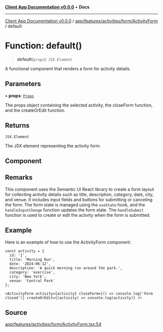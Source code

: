 [**Client App Documentation v0.0.0**](../../../../../../README.md) • **Docs**

***

[Client App Documentation v0.0.0](../../../../../../README.md) / [app/features/activities/form/ActivityForm](../README.md) / default

# Function: default()

> **default**(`props`): `JSX.Element`

A functional component that renders a form for activity details.

## Parameters

• **props**: [`Props`](../interfaces/Props.md)

The props object containing the selected activity, the closeForm function, and the createOrEdit function.

## Returns

`JSX.Element`

The JSX element representing the activity form.

## Component

## Remarks

This component uses the Semantic UI React library to create a form layout
for collecting activity details such as title, description, category, date, city, and venue.
It includes input fields and buttons for submitting or canceling the form.
The form state is managed using the `useState` hook, and the `handleInputChange` function updates the form state.
The `handleSubmit` function is used to create or edit the activity when the form is submitted.

## Example

Here is an example of how to use the ActivityForm component:
```tsx
const activity = {
  id: '1',
  title: 'Morning Run',
  date: '2024-06-12',
  description: 'A quick morning run around the park.',
  category: 'exercise',
  city: 'New York',
  venue: 'Central Park'
};

<ActivityForm activity={activity} closeForm={() => console.log('Form closed')} createOrEdit={(activity) => console.log(activity)} />
```

## Source

[app/features/activities/form/ActivityForm.tsx:54](https://github.com/jimmykurian/Reactivities/blob/85417055be40c93091219e6bba8d453667ca4663/client-app/src/app/features/activities/form/ActivityForm.tsx#L54)
